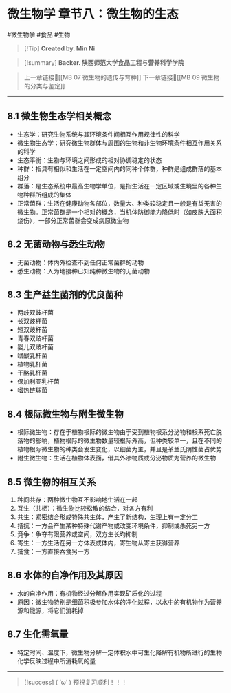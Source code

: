 # 微生物学 章节八：微生物的生态
#微生物学 #食品 #生物 


> [!Tip] **Created by. Min Ni**

> [!summary] **Backer. 陕西师范大学食品工程与营养科学学院**

> 上一章链接🔗[[MB 07 微生物的遗传与育种]]
> 下一章链接🔗[[MB 09 微生物的分类与鉴定]]

---
## 8.1 微生物生态学相关概念
- 生态学：研究生物系统与其环境条件间相互作用规律性的科学
- 微生物生态学：研究微生物群体与周围的生物和非生物环境条件相互作用关系的科学
- 生态平衡：生物与环境之间形成的相对协调稳定的状态
- 种群：指具有相似和生活在一定空间内的同种个体群，种群是组成群落的基本组分
- 群落：是生态系统中最高生物学单位，是指生活在一定区域或生境里的各种生物种群所组成的集体
- 正常菌群：生活在健康动物各部位，数量大、种类较稳定且一般是有益无害的微生物。正常菌群是一个相对的概念，当机体防御能力降低时（如皮肤大面积烧伤），一部分正常菌群会变成病原微生物
## 8.2 无菌动物与悉生动物
- 无菌动物：体内外检查不到任何正常菌群的动物
- 悉生动物：人为地接种已知纯种微生物的无菌动物
## 8.3 生产益生菌剂的优良菌种
- 两歧双歧杆菌
- 长双歧杆菌
- 短双歧杆菌
- 青春双歧杆菌
- 婴儿双歧杆菌
- 嗜酸乳杆菌
- 植物乳杆菌
- 干酪乳杆菌
- 保加利亚乳杆菌
- 嗜热链球菌
## 8.4 根际微生物与附生微生物
- 根际微生物：存在于植物根际的微生物由于受到植物根系分泌物和根系死亡脱落物的影响，植物根际的微生物数量较根际外高，但种类较单一，且在不同的植物根际微生物的种类会发生变化，以细菌为主，并且是革兰氏阴性菌占优势
- 附生微生物：生活在植物体表面，借其外渗物质或分泌物质为营养的微生物
## 8.5 微生物的相互关系
1. 种间共存：两种微生物互不影响地生活在一起
2. 互生（共栖）：微生物比较松散的结合，对各方有利
3. 共生：紧密结合形成特殊共生体，产生了新结构，生理上有一定分工
4. 拮抗：一方会产生某种特殊代谢产物或改变环境条件，抑制或杀死另一方
5. 竞争：争夺有限营养或空间，双方生长均抑制
6. 寄生：一方生活在另一方体表或体内，寄生物从寄主获得营养
7. 捕食：一方直接吞食另一方
## 8.6 水体的自净作用及其原因
- 水的自净作用：有机物经过分解作用实现矿质化的过程
- 原因：微生物特别是细菌积极参加水体的净化过程，以水中的有机物作为营养源和能源，将它们消耗掉
## 8.7 生化需氧量
- 特定时间、温度下，微生物分解一定体积水中可生化降解有机物所进行的生物化学反映过程中所消耗氧的量

---
> [!success] ( ’ω’ ) 预祝复习顺利！！！       


